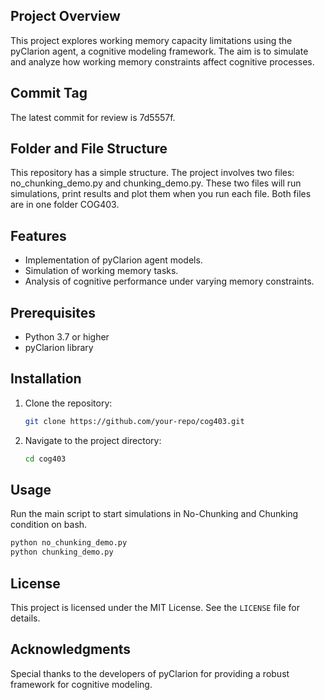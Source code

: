## Project Overview

This project explores working memory capacity limitations using the pyClarion agent, a cognitive modeling framework. The aim is to simulate and analyze how working memory constraints affect cognitive processes.

## Commit Tag
The latest commit for review is 7d5557f.

## Folder and File Structure
This repository has a simple structure. The project involves two files: no_chunking_demo.py and chunking_demo.py.
These two files will run simulations, print results and plot them when you run each file. Both files are in
one folder COG403. 

## Features

- Implementation of pyClarion agent models.
- Simulation of working memory tasks.
- Analysis of cognitive performance under varying memory constraints.

## Prerequisites

- Python 3.7 or higher
- pyClarion library

## Installation

1. Clone the repository:
   ```bash
   git clone https://github.com/your-repo/cog403.git
   ```
2. Navigate to the project directory:
   ```bash
   cd cog403
   ```

## Usage

Run the main script to start simulations in No-Chunking and Chunking condition on bash.

```bash
python no_chunking_demo.py
python chunking_demo.py
```

## License

This project is licensed under the MIT License. See the `LICENSE` file for details.

## Acknowledgments

Special thanks to the developers of pyClarion for providing a robust framework for cognitive modeling.
